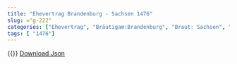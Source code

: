 ```yaml
---
title: "Ehevertrag Brandenburg - Sachsen 1476"
slug: ="g-222"
categories: ["Ehevertrag", "Bräutigam:Brandenburg", "Braut: Sachsen", "Eheschließung vollzogen?:Ja", "verschiedenkonfessionelle Ehe?:Nein", "Dynastie Bräutigam:Hohenzollern", "Akteur Bräutigam:Hohenzollern", "Akteur Braut:Wettin (Albertiner)", "Textbezug?:nein", "Ständisch?:nein", "Ratifikation?:ja", "Sonstiges?:nein", "Bräutigam:Brandenburg", "Braut: Sachsen"]
tags: [ "1476"]
---
```

<!--more-->
{{<v3>}}
[Download Json](/vertraege/vertrag-222.json)